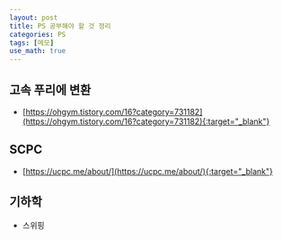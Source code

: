 ```yaml
---
layout: post
title: PS 공부해야 할 것 정리
categories: PS
tags: [메모]
use_math: true
---
```


## 고속 푸리에 변환
- [https://ohgym.tistory.com/16?category=731182](https://ohgym.tistory.com/16?category=731182){:target="_blank"}

## SCPC
- [https://ucpc.me/about/](https://ucpc.me/about/){:target="_blank"}


## 기하학
- 스위핑

